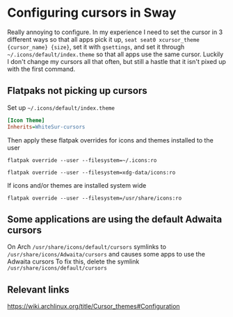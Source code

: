 # Configuring cursors in Sway

Really annoying to configure. In my experience I need to set the cursor in 3 different ways so that all apps pick it up, `seat seat0 xcursor_theme {cursor_name} {size}`, set it with `gsettings`, and set it through `~/.icons/default/index.theme` so that all apps use the same cursor. Luckily I don't change my cursors all that often, but still a hastle that it isn't pixed up with the first command.

## Flatpaks not picking up cursors

Set up `~/.icons/default/index.theme`

```ini
[Icon Theme]
Inherits=WhiteSur-cursors
```

Then apply these flatpak overrides for icons and themes installed to the user

`flatpak override --user --filesystem=~/.icons:ro`

`flatpak override --user --filesystem=xdg-data/icons:ro`

If icons and/or themes are installed system wide

`flatpak override --user --filesystem=/usr/share/icons:ro`

## Some applications are using the default Adwaita cursors

On Arch `/usr/share/icons/default/cursors` symlinks to `/usr/share/icons/Adwaita/cursors` and causes some apps to use the Adwaita cursors
To fix this, delete the symlink `/usr/share/icons/default/cursors`

## Relevant links

<https://wiki.archlinux.org/title/Cursor_themes#Configuration>

